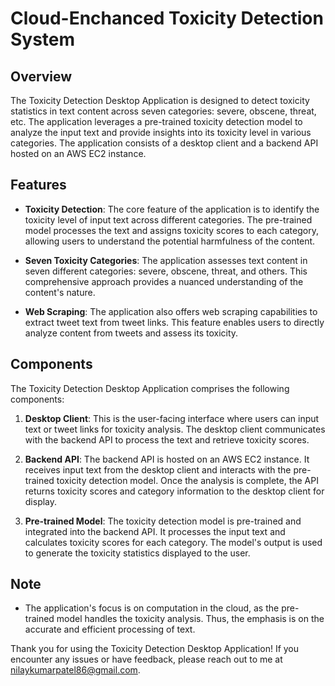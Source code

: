 # Cloud-Enchanced Toxicity Detection System

## Overview

The Toxicity Detection Desktop Application is designed to detect toxicity statistics in text content across seven categories: severe, obscene, threat, etc. The application leverages a pre-trained toxicity detection model to analyze the input text and provide insights into its toxicity level in various categories. The application consists of a desktop client and a backend API hosted on an AWS EC2 instance.

## Features

- **Toxicity Detection**: The core feature of the application is to identify the toxicity level of input text across different categories. The pre-trained model processes the text and assigns toxicity scores to each category, allowing users to understand the potential harmfulness of the content.

- **Seven Toxicity Categories**: The application assesses text content in seven different categories: severe, obscene, threat, and others. This comprehensive approach provides a nuanced understanding of the content's nature.

- **Web Scraping**: The application also offers web scraping capabilities to extract tweet text from tweet links. This feature enables users to directly analyze content from tweets and assess its toxicity.

## Components

The Toxicity Detection Desktop Application comprises the following components:

1. **Desktop Client**: This is the user-facing interface where users can input text or tweet links for toxicity analysis. The desktop client communicates with the backend API to process the text and retrieve toxicity scores.

2. **Backend API**: The backend API is hosted on an AWS EC2 instance. It receives input text from the desktop client and interacts with the pre-trained toxicity detection model. Once the analysis is complete, the API returns toxicity scores and category information to the desktop client for display.

3. **Pre-trained Model**: The toxicity detection model is pre-trained and integrated into the backend API. It processes the input text and calculates toxicity scores for each category. The model's output is used to generate the toxicity statistics displayed to the user.

## Note

- The application's focus is on computation in the cloud, as the pre-trained model handles the toxicity analysis. Thus, the emphasis is on the accurate and efficient processing of text.

Thank you for using the Toxicity Detection Desktop Application! If you encounter any issues or have feedback, please reach out to me at [nilaykumarpatel86@gmail.com](mailto:nilaykumarpatel86@gmail.com).
